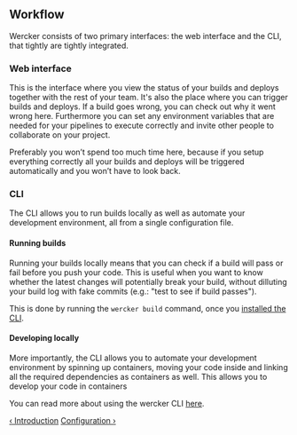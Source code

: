## Workflow

Wercker consists of two primary interfaces: the web interface and the CLI, that
tightly are tightly integrated.

### Web interface

This is the interface where you view the status of your builds and deploys
together with the rest of your team. It's also the place where you can trigger builds and
deploys. If a build goes wrong, you can check out why it went wrong here.
Furthermore you can set any environment variables that are needed for your
pipelines to execute correctly and invite other people to collaborate on your
project. 

Preferably you won’t spend too much time here, because if you setup everything
correctly all your builds and deploys will be triggered automatically and you
won’t have to look back.

### CLI

The CLI allows you to run builds locally as well as automate your
development environment, all from a single configuration file.

#### Running builds

Running your builds locally means that you can check if a build will pass or
fail before you push your code. This is useful when you want to know whether
the latest changes will potentially break your build, without dilluting
your build log with fake commits (e.g.: "test to see if build passes").

This is done by running the `wercker build` command, once you [installed the
CLI](http://wercker.com/cli/install).

#### Developing locally

More importantly, the CLI allows you to automate your development environment
by spinning up containers, moving your code inside and linking all the required
dependencies as containers as well. This allows you to develop your code in
containers

You can read more about using the wercker CLI [here](http://wercker.com/cli).

[&lsaquo; Introduction](/learn/basics/introduction.html "nav previous basics")
[Configuration &rsaquo;](/learn/basics/configuration.html "nav next basics")
